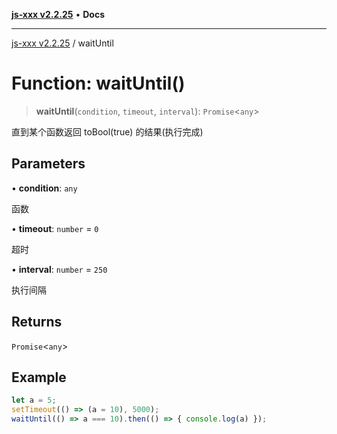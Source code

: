 [**js-xxx v2.2.25**](../README.md) • **Docs**

***

[js-xxx v2.2.25](../README.md) / waitUntil

# Function: waitUntil()

> **waitUntil**(`condition`, `timeout`, `interval`): `Promise`\<`any`\>

直到某个函数返回 toBool(true) 的结果(执行完成)

## Parameters

• **condition**: `any`

函数

• **timeout**: `number` = `0`

超时

• **interval**: `number` = `250`

执行间隔

## Returns

`Promise`\<`any`\>

## Example

```ts
let a = 5;
setTimeout(() => (a = 10), 5000);
waitUntil(() => a === 10).then(() => { console.log(a) });
```
